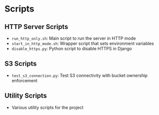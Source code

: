 # Scripts

## HTTP Server Scripts
- `run_http_only.sh`: Main script to run the server in HTTP mode
- `start_in_http_mode.sh`: Wrapper script that sets environment variables
- `disable_https.py`: Python script to disable HTTPS in Django

## S3 Scripts
- `test_s3_connection.py`: Test S3 connectivity with bucket ownership enforcement

## Utility Scripts
- Various utility scripts for the project

